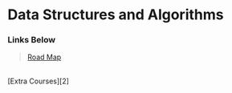 # Data Structures and Algorithms
[1]: https://neetcode.io/roadmap "Neet-Code"
[2]: https://www.educative.io/courses/grokking-coding-interview-patterns-python "Interview Patterns"

### Links Below

> [Road Map][1] 
<br>
 [Extra Courses][2] 